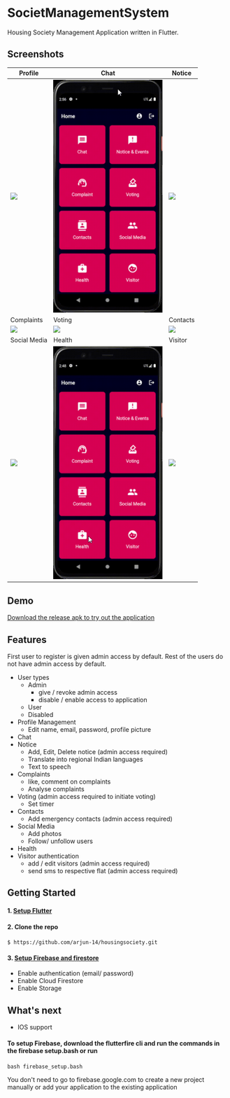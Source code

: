 # SocietManagementSystem

Housing Society Management Application written in Flutter.

## Screenshots
|Profile  									                    |Chat                                        |Notice                                        |
|-----------------------------------------------|--------------------------------------------|----------------------------------------------|
|<img src='screenshots/profile.gif' width='250'>|<img src='screenshots/chat.gif' width='250'>|<img src='screenshots/notice.gif' width='250'>|
|Complaints								                      |Voting                                      |Contacts                                        |
|<img src='screenshots/complaints.gif' width='250'>|<img src='screenshots/voting.gif' width='250'>|<img src='screenshots/contacts.gif' width='250'>|
|Social Media 									                   |Health                                        |Visitor                                        |
|<img src='screenshots/social.gif' width='250'>    |<img src='screenshots/health.gif' width='250'>|<img src='screenshots/visitor.gif' width='250'>|

## Demo
[Download the release apk to try out the application](https://github.com/arjun-14/housingsociety/releases/download/1.0.0/app-release.apk)
## Features
First user to register is given admin access by default. Rest of the users do not have admin access by default.
* User types
  * Admin
    * give / revoke admin access
    * disable / enable access to application
  * User
  * Disabled
* Profile Management
  * Edit name, email, password, profile picture
* Chat
* Notice
  * Add, Edit, Delete notice (admin access required)
  * Translate into regional Indian languages
  * Text to speech
* Complaints
  * like, comment on complaints
  * Analyse complaints
* Voting (admin access required to initiate voting)
  * Set timer
* Contacts
  * Add emergency contacts (admin access required)
* Social Media
  * Add photos
  * Follow/ unfollow users
* Health
* Visitor authentication
  * add / edit visitors (admin access required)
  * send sms to respective flat (admin access required)

## Getting Started

#### 1. [Setup Flutter](https://flutter.dev/docs/get-started/install)
#### 2. Clone the repo
```
$ https://github.com/arjun-14/housingsociety.git
```
#### 3. [Setup Firebase and firestore](https://firebase.google.com/)
* Enable authentication (email/ password)
* Enable Cloud Firestore
* Enable Storage

## What's next
* IOS support

#### To setup Firebase, download the flutterfire cli and run the commands in the firebase setup.bash or run

` bash firebase_setup.bash `

You don't need to go to firebase.google.com to create a new project manually or add your application to the existing application